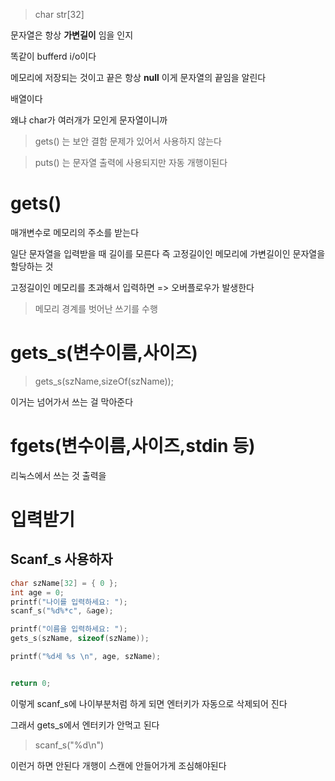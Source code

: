 > char str[32] 

문자열은 항상 **가변길이** 임을 인지 

똑같이 bufferd i/o이다  

메모리에 저장되는 것이고 끝은 항상 **null** 이게 문자열의 끝임을 알린다 

배열이다

왜냐 char가 여러개가 모인게 문자열이니까 

>gets() 는 보안 결함 문제가 있어서 사용하지 않는다

> puts() 는 문자열 출력에 사용되지만 자동 개행이된다


# gets()

매개변수로 메모리의 주소를 받는다 

일단 문자열을 입력받을 때 길이를 모른다 
즉 고정길이인 메모리에 가변길이인 문자열을 할당하는 것 

고정길이인 메모리를 초과해서 입력하면 => 오버플로우가 발생한다 

> 메모리 경계를 벗어난 쓰기를 수행


# gets_s(변수이름,사이즈)

> gets_s(szName,sizeOf(szName));

이거는 넘어가서 쓰는 걸 막아준다

# fgets(변수이름,사이즈,stdin 등)

리눅스에서 쓰는 것 출력을


# 입력받기

## Scanf_s 사용하자

```c
char szName[32] = { 0 };
int age = 0;
printf("나이를 입력하세요: ");
scanf_s("%d%*c", &age);

printf("이름을 입력하세요: ");
gets_s(szName, sizeof(szName));

printf("%d세 %s \n", age, szName);


return 0;


```

이렇게 scanf_s에 나이부분처럼 하게 되면 엔터키가 자동으로 삭제되어 진다 

그래서 gets_s에서 엔터키가 안먹고 된다 

> scanf_s("%d\n")

이런거 하면 안된다 개행이 스캔에 안들어가게 조심해야된다 

